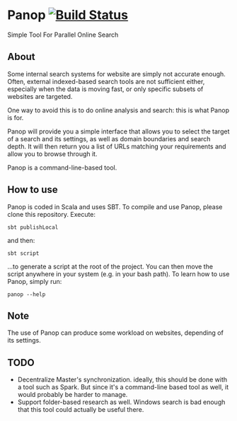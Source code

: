 # Panop [![Build Status](https://travis-ci.org/mdemarne/panop-core.svg)](https://travis-ci.org/mdemarne/panop-core)
Simple Tool For Parallel Online Search

## About
Some internal search systems for website are simply not accurate enough.
Often, external indexed-based search tools are not sufficient either,
especially when the data is moving fast, or only specific subsets of websites
are targeted.

One way to avoid this is to do online analysis and search: this is what
Panop is for.

Panop will provide you a simple interface that allows you to select the target
of a search and its settings, as well as domain boundaries and search
depth. It will then return you a list of URLs matching your requirements
and allow you to browse through it.

Panop is a command-line-based tool.

## How to use
Panop is coded in Scala and uses SBT. To compile and use Panop, please clone
this repository. Execute:
```
sbt publishLocal
```
and then:
```
sbt script
```
...to generate a script at the root of the project. You can then move the
script anywhere in your system (e.g. in your bash path). To learn how to use
Panop, simply run:
```
panop --help
```

## Note
The use of Panop can produce some workload on websites, depending of
its settings.

## TODO
- Decentralize Master's synchronization. ideally, this should be done with
a tool such as Spark. But since it's a command-line based tool as well, it
would probably be harder to manage.
- Support folder-based research as well. Windows search is bad enough that this
tool could actually be useful there.
